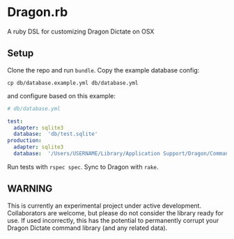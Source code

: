 # Dragon.rb
A ruby DSL for customizing Dragon Dictate on OSX

## Setup
Clone the repo and run `bundle`. Copy the example database config:

    cp db/database.example.yml db/database.yml

and configure based on this example:

```yml
# db/database.yml

test:
  adapter: sqlite3
  database:  'db/test.sqlite'
production:
  adapter: sqlite3
  database:  '/Users/USERNAME/Library/Application Support/Dragon/Commands/USERNAME.ddictatecommands'
```

Run tests with `rspec spec`. Sync to Dragon with `rake`.

## WARNING
This is currently an experimental project under active development.
Collaborators are welcome, but please do not consider the library ready for use.
If used incorrectly, this has the potential to permanently corrupt your Dragon
Dictate command library (and any related data).

